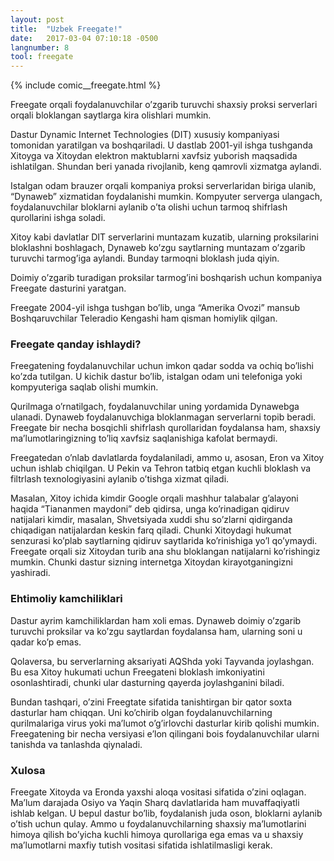 ```yaml
---
layout: post
title:  "Uzbek Freegate!"
date:   2017-03-04 07:10:18 -0500
langnumber: 8
tool: freegate
---
```


{% include comic__freegate.html %}


Freegate orqali foydalanuvchilar o’zgarib turuvchi shaxsiy proksi serverlari orqali bloklangan saytlarga kira olishlari mumkin.

Dastur Dynamic Internet Technologies (DIT) xususiy kompaniyasi tomonidan yaratilgan va boshqariladi. U dastlab 2001-yil ishga tushganda Xitoyga va Xitoydan elektron maktublarni xavfsiz yuborish maqsadida ishlatilgan. Shundan beri yanada rivojlanib, keng qamrovli xizmatga aylandi.

Istalgan odam brauzer orqali kompaniya proksi serverlaridan biriga ulanib, “Dynaweb” xizmatidan foydalanishi mumkin. Kompyuter serverga ulangach, foydalanuvchilar bloklarni aylanib o’ta olishi uchun tarmoq shifrlash qurollarini ishga soladi.

Xitoy kabi davlatlar DIT serverlarini muntazam kuzatib, ularning proksilarini bloklashni boshlagach, Dynaweb ko’zgu saytlarning muntazam o’zgarib turuvchi tarmog’iga aylandi. Bunday tarmoqni bloklash juda qiyin.

Doimiy o’zgarib turadigan proksilar tarmog’ini boshqarish uchun kompaniya Freegate dasturini yaratgan.

Freegate 2004-yil ishga tushgan bo’lib, unga “Amerika Ovozi” mansub Boshqaruvchilar Teleradio Kengashi ham qisman homiylik qilgan.


<h3 class='subhed icon how'>Freegate qanday ishlaydi?</h3>

Freegatening foydalanuvchilar uchun imkon qadar sodda va ochiq bo’lishi ko’zda tutilgan. U kichik dastur bo’lib, istalgan odam uni telefoniga yoki kompyuteriga saqlab olishi mumkin.

Qurilmaga o’rnatilgach, foydalanuvchilar uning yordamida Dynawebga ulanadi. Dynaweb foydalanuvchiga bloklanmagan serverlarni topib beradi. Freegate bir necha bosqichli shifrlash qurollaridan foydalansa ham, shaxsiy ma’lumotlaringizning to’liq xavfsiz saqlanishiga kafolat bermaydi.

Freegatedan o’nlab davlatlarda foydalaniladi, ammo u, asosan, Eron va Xitoy uchun ishlab chiqilgan. U Pekin va Tehron tatbiq etgan kuchli bloklash va filtrlash texnologiyasini aylanib o’tishga xizmat qiladi.

Masalan, Xitoy ichida kimdir Google orqali mashhur talabalar g’alayoni haqida “Tiananmen maydoni” deb qidirsa, unga ko’rinadigan qidiruv natijalari kimdir, masalan, Shvetsiyada xuddi shu so’zlarni qidirganda chiqadigan natijalardan keskin farq qiladi. Chunki Xitoydagi hukumat senzurasi ko’plab saytlarning qidiruv saytlarida ko’rinishiga yo’l qo’ymaydi. Freegate orqali siz Xitoydan turib ana shu bloklangan natijalarni ko’rishingiz mumkin. Chunki dastur sizning internetga Xitoydan kirayotganingizni yashiradi.



<h3 class='subhed icon caution'>Ehtimoliy kamchiliklari</h3>

Dastur ayrim kamchiliklardan ham xoli emas. Dynaweb doimiy o’zgarib turuvchi proksilar va ko’zgu saytlardan foydalansa ham, ularning soni u qadar ko’p emas.

Qolaversa, bu serverlarning aksariyati AQShda yoki Tayvanda joylashgan. Bu esa Xitoy hukumati uchun Freegateni bloklash imkoniyatini osonlashtiradi, chunki ular dasturning qayerda joylashganini biladi.

Bundan tashqari, o’zini Freegtate sifatida tanishtirgan bir qator soxta dasturlar ham chiqqan. Uni ko’chirib olgan foydalanuvchilarning qurilmalariga virus yoki ma’lumot o’g’irlovchi dasturlar kirib qolishi mumkin. Freegatening bir necha versiyasi e’lon qilingani bois foydalanuvchilar ularni tanishda va tanlashda qiynaladi.


<h3 class='subhed icon bottomLine'>Xulosa</h3>

Freegate Xitoyda va Eronda yaxshi aloqa vositasi sifatida o’zini oqlagan. Ma’lum darajada Osiyo va Yaqin Sharq davlatlarida ham muvaffaqiyatli ishlab kelgan. U bepul dastur bo’lib, foydalanish juda oson, bloklarni aylanib o’tish uchun qulay. Ammo u foydalanuvchilarning shaxsiy ma’lumotlarini himoya qilish bo’yicha kuchli himoya qurollariga ega emas va u shaxsiy ma’lumotlarni maxfiy tutish vositasi sifatida ishlatilmasligi kerak.